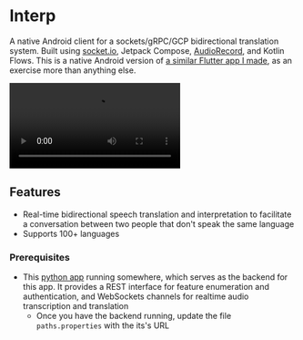 # Interp
A native Android client for a sockets/gRPC/GCP bidirectional translation system. Built using [socket.io](https://socket.io/blog/native-socket-io-and-android/), Jetpack Compose, [AudioRecord](https://developer.android.com/reference/android/media/AudioRecord), and Kotlin Flows. This is a native Android version of [a similar Flutter app I made](https://github.com/critt/translation_circuit), as an exercise more than anything else.

<video preload src="https://github.com/user-attachments/assets/eb77ad66-0fa0-41e5-8195-1a52f27e46f9" type="video/mp4"></video>

## Features

- Real-time bidirectional speech translation and interpretation to facilitate a conversation between two people that don't speak the same language
- Supports 100+ languages

### Prerequisites
- This [python app](https://github.com/critt/transcription_service) running somewhere, which serves as the backend for this app. It provides a REST interface for feature enumeration and authentication, and WebSockets channels for realtime audio transcription and translation
  - Once you have the backend running, update the file `paths.properties` with the its's URL
